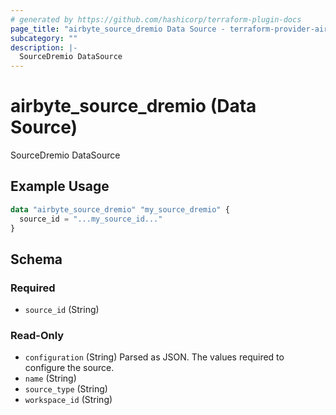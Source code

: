 ```yaml
---
# generated by https://github.com/hashicorp/terraform-plugin-docs
page_title: "airbyte_source_dremio Data Source - terraform-provider-airbyte"
subcategory: ""
description: |-
  SourceDremio DataSource
---
```


# airbyte_source_dremio (Data Source)

SourceDremio DataSource

## Example Usage

```terraform
data "airbyte_source_dremio" "my_source_dremio" {
  source_id = "...my_source_id..."
}
```

<!-- schema generated by tfplugindocs -->
## Schema

### Required

- `source_id` (String)

### Read-Only

- `configuration` (String) Parsed as JSON.
The values required to configure the source.
- `name` (String)
- `source_type` (String)
- `workspace_id` (String)


